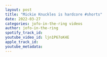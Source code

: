 ```yaml
---
layout: post
title: "Mickie Knuckles is hardcore #shorts"
date: 2022-03-27
categories: jofo-in-the-ring videos
author: jofo-in-the-ring
spotify_track_id: 
youtube_video_id: ljn1P67oK4E
apple_track_id: 
youtube_metadata: 
---
```

